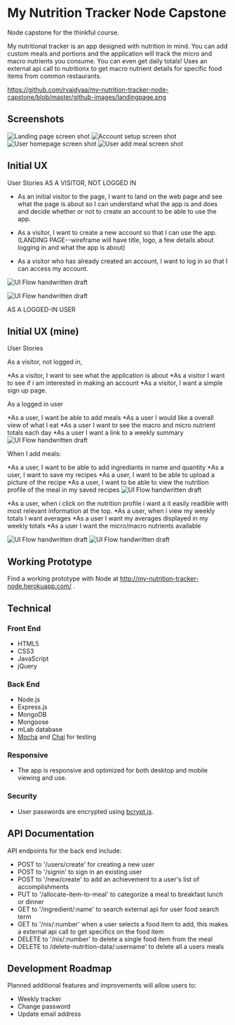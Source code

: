 # My Nutrition Tracker Node Capstone
Node capstone for the thinkful course.

My nutritional tracker is an app designed with nutrition in mind. You can add custom meals and portions and the application will track the micro and macro nutrients you consume. You can even get daily totals! Uses an external api call to nutritionx to get macro nutrient details for specific food items from common restaurants.

https://github.com/rvaidyaa/my-nutrition-tracker-node-capstone/blob/master/github-images/landingpage.png

## Screenshots
![Landing page screen shot](https://github.com/rvaidyaa/my-nutrition-tracker-node-capstone/blob/master/github-images/landingpage.png)
![Account setup screen shot](https://github.com/rvaidyaa/my-nutrition-tracker-node-capstone/blob/master/github-images/signup.png)
![User homepage screen shot](https://github.com/rvaidyaa/my-nutrition-tracker-node-capstone/blob/master/github-images/dailyview.png)
![User add meal screen shot](https://github.com/rvaidyaa/my-nutrition-tracker-node-capstone/blob/master/github-images/addmealpage.png)




## Initial UX
User Stories
AS A VISITOR, NOT LOGGED IN

* As an initial visitor to the page, I want to land on the web page and see what the page is about so I can understand what the app is and does and decide whether or not to create an account to be able to use the app.

* As a visitor, I want to create a new account so that I can use the app.
(LANDING PAGE--wireframe will have title, logo, a few details about logging in and what the app is about)

* As a visitor who has already created an account, I want to log in so that I can access my account.

![UI Flow handwritten draft](https://github.com/rvaidyaa/my-nutrition-tracker-node-capstone/blob/master/Wireframe/landing.jpg)


![UI Flow handwritten draft](https://github.com/rvaidyaa/my-nutrition-tracker-node-capstone/blob/master/Wireframe/signup.jpg)


AS A LOGGED-IN USER

## Initial UX (mine)
User Stories

As a visitor, not logged in,

*As a visitor, I want to see what the application is about
*As a visitor I want to see if i am interested in making an account
*As a visitor, I want a simple sign up page.

As a logged in user

*As a user, I want be able to add meals
*As a user I would like a overall view of what I eat
*As a user I want to see the macro and micro nutrient totals each day
*As a user I want a link to a weekly summary
![UI Flow handwritten draft](https://github.com/rvaidyaa/my-nutrition-tracker-node-capstone/blob/master/Wireframe/mainpage.jpg)

When I add meals:

*As a user, I want to be able to add ingrediants in name and quantity
*As a user, I want to save my recipes
*As a user, I want to be able to upload a picture of the recipe
*As a user, I want to be able to view the nutrition profile of the meal in my saved recipes
![UI Flow handwritten draft](https://github.com/rvaidyaa/my-nutrition-tracker-node-capstone/blob/master/Wireframe/addmeal.jpg)

*As a user, when i click on the nutrition profile i want a it easily readible with most relevant information at the top.
*As a user, when i view my weekly totals I want averages
*As a user I want my averages displayed in my weekly totals
*As a user I want the micro/macro nutrients available

![UI Flow handwritten draft](https://github.com/rvaidyaa/my-nutrition-tracker-node-capstone/blob/master/Wireframe/dailyview.jpg)
![UI Flow handwritten draft](https://github.com/rvaidyaa/my-nutrition-tracker-node-capstone/blob/master/Wireframe/dailycontinued.jpg)


## Working Prototype
Find a working prototype with Node at http://my-nutrition-tracker-node.herokuapp.com/ .


## Technical

<h3>Front End</h3>
<ul>
<li>HTML5</li>
<li>CSS3</li>
<li>JavaScript</li>
<li>jQuery</li>
</ul>
<h3>Back End</h3>
<ul>
<li>Node.js</li>
<li>Express.js</li>
<li>MongoDB</li>
<li>Mongoose</li>
<li>mLab database</li>
<li><a href="https://mochajs.org/">Mocha</a> and <a href="http://chaijs.com/">Chai</a> for testing</li>
</ul>
<h3>Responsive</h3>
<ul>
<li>The app is responsive and optimized for both desktop and mobile viewing and use.</li>
</ul>
<h3>Security</h3>
<ul>
<li>User passwords are encrypted using <a href="https://github.com/dcodeIO/bcrypt.js">bcrypt.js</a>.</li>
</ul>

## API Documentation
API endpoints for the back end include:
* POST to '/users/create' for creating a new user
* POST to '/signin' to sign in an existing user
* POST to '/new/create' to add an achievement to a user's list of accomplishments
* PUT to '/allocate-item-to-meal' to categorize a meal to breakfast lunch or dinner
* GET to '/ingredient/:name' to search external api for user food search term
* GET to '/nix/:number' when a user selects a food item to add, this makes a external api call to get specifics on the food item
* DELETE to '/nix/:number' to delete a single food item from the meal
* DELETE to /delete-nutrition-data/:username' to delete all a users meals

## Development Roadmap
Planned additional features and improvements will allow users to:
* Weekly tracker
* Change password
* Update email address
